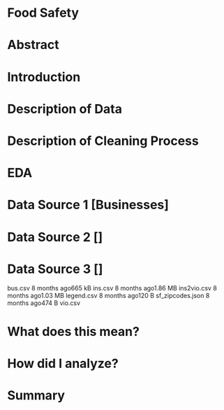 # Food Safety

# Abstract

# Introduction

# Description of Data

# Description of Cleaning Process

# EDA

# Data Source 1 [Businesses]

# Data Source 2 []

# Data Source 3 []

bus.csv
8 months ago665 kB
ins.csv
8 months ago1.86 MB
ins2vio.csv
8 months ago1.03 MB
legend.csv
8 months ago120 B
sf_zipcodes.json
8 months ago474 B
vio.csv

# What does this mean?

# How did I analyze?

# Summary

